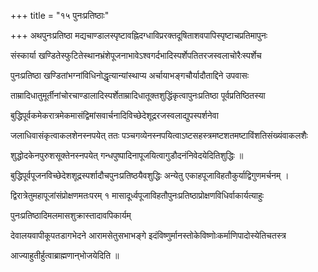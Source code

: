 +++
title = "१५ पुनःप्रतिष्ठाः"

+++
अथपुनःप्रतिष्ठा मद्यचाण्डालस्पृष्टावह्निदग्धाविप्ररक्तदूषिताशवपापिस्पृष्टाचप्रतिमापुनः

संस्कार्या खण्डितेस्फुटितेस्थानभ्रंशेपूजनाभावेऽश्वगर्दभादिस्पर्शेपतितरजस्वलाचोरैःस्पर्शेच

पुनःप्रतिष्ठा खण्डितांभग्नांविधिनोद्धृत्यान्यांस्थाप्य अर्चायाभङ्गचौर्यादौताद्दिने उपवासः

ताम्रादिधातुमूर्तीनांचोरचाण्डालादिस्पर्शेताम्रादिधातूक्तशुद्धिंकृत्वापुनःप्रतिष्ठा पूर्वप्रतिष्ठितस्या

बुद्धिपूर्वकमेकरात्रमेकमासंद्विमांसवार्चनादिविच्छेदेशूद्ररजस्वलाद्युपस्पर्शनेवा

जलाधिवासंकृत्वाकलशेनस्नपयेत् ततः पञ्चगव्येनस्नपयित्वाऽष्टसहस्त्रमष्टशतमष्टाविंशतिसंख्यंवाकलशैः

शुद्धोदकेनपुरुशसूक्तेनस्नपयेत् गन्धपुष्पादिनापूजयित्वागुडौदनंनिवेदयेदितिशुद्धिः ॥

बुद्धिपूर्वपूजनविच्छेदेशशूद्रस्पर्शादौचपुनःप्रतिष्ठयैवशुद्धिः अन्येतु एकाहपूजाविहतौकुर्याद्विगुणमर्चनम् ।

द्विरात्रेतुमहापूजांसंप्रोक्षणमतःपरम् १ मासादूर्ध्वपूजाविहतौपुनःप्रतिष्ठाप्रोक्षणविधिर्वाकार्यत्याहुः

पुनःप्रतिष्ठादिमलमासशुक्रास्तादावपिकार्यम्

देवालयवापीकूपतडागभेदने आरामसेतुसभाभङ्गे इदंविष्णुर्मानस्तोकेविष्णोःकर्माणिपादोस्येतिचतस्त्र

आज्याहुतीर्हुत्वाब्राह्मणान्‌भोजयेदिति ॥
